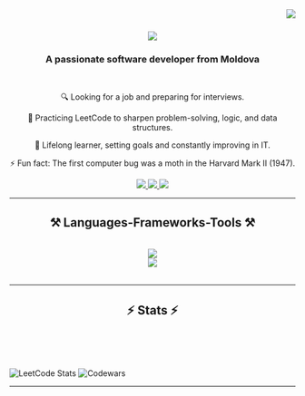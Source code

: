 <img align="right" src="https://visitor-badge.laobi.icu/badge?page_id=DiacencoDumitru.visitor-badge" />

<h1 align="center">
    <img src="https://readme-typing-svg.herokuapp.com/?font=Righteous&size=35&center=true&vCenter=true&width=500&height=70&duration=4000&lines=Hi+There!+👋;+I'm+Dumitru+Diacenco!;" />
</h1>

<h3 align="center">A passionate software developer from Moldova</h3>

<br/>

<div align="center">
 
🔍 Looking for a job and preparing for interviews.

📖 Practicing LeetCode to sharpen problem-solving, logic, and data structures.

🚀 Lifelong learner, setting goals and constantly improving in IT.

⚡ Fun fact: The first computer bug was a moth in the Harvard Mark II (1947).

 </div>
 
<div align="center"> 
  <a href="mailto:dd.prodev@gmail.com">
    <img src="https://img.shields.io/badge/Gmail-333333?style=for-the-badge&logo=gmail&logoColor=red" />
  </a>
  <a href="https://www.linkedin.com/in/dumitru-diacenco-198121283" target="_blank">
    <img src="https://img.shields.io/badge/LinkedIn-0077B5?style=for-the-badge&logo=linkedin&logoColor=white" target="_blank" />
  </a>
  <a href="https://salesp07.github.io" target="_blank">
     <img src="https://img.shields.io/badge/Portfolio-FF5722?style=for-the-badge&logo=todoist&logoColor=white" target="_blank" /> <!-- sqlite, safari, google-chrome are other good icon options -->
  </a>
</div>

 <hr/>
 
<h2 align="center">⚒️ Languages-Frameworks-Tools ⚒️</h2>
<br/>
<div align="center">
    <img src="https://skillicons.dev/icons?i=idea,java,hibernate,spring,html,css,docker,mysql,postgres" /><br>
    <img src="https://skillicons.dev/icons?i=python,go,javascript,github,git" />
</div>

<br/>
<hr/>
<h2 align="center">⚡ Stats ⚡</h2>
<br>
<!--
<div align=center>
  <img width=390 src="https://github-readme-streak-stats-salesp07.vercel.app/?user=salesp07&count_private=true&theme=react&border_radius=10" alt="streak stats"/>
  <img width=390 src="https://github-readme-stats-salesp07.vercel.app/api?username=salesp07&count_private=true&show_icons=true&theme=react&rank_icon=github&border_radius=10" alt="readme stats" />
  <br/>
  <img width=325 align="center" src="https://github-readme-stats-salesp07.vercel.app/api/top-langs/?username=salesp07&hide=HTML&langs_count=8&layout=compact&theme=react&border_radius=10&size_weight=0.5&count_weight=0.5&exclude_repo=github-readme-stats" alt="top langs" />
</div>
-->
<br/><br/>

![LeetCode Stats](https://leetcard.jacoblin.cool/DumitruDiacenco?ext=heatmap)
![Codewars](https://github.r2v.ch/codewars?user=Diacenco%20Dumitru&stroke=%23BB432C)
<hr/>
